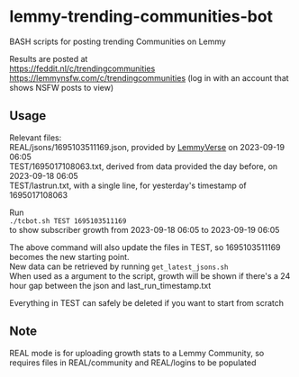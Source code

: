 # lemmy-trending-communities-bot
BASH scripts for posting trending Communities on Lemmy

Results are posted at  
https://feddit.nl/c/trendingcommunities  
https://lemmynsfw.com/c/trendingcommunities (log in with an account that shows NSFW posts to view)  

## Usage  
Relevant files:  
REAL/jsons/1695103511169.json, provided by [LemmyVerse](https://lemmyverse.net) on 2023-09-19 06:05  
TEST/1695017108063.txt, derived from data provided the day before, on 2023-09-18 06:05  
TEST/lastrun.txt, with a single line, for yesterday's timestamp of 1695017108063  

Run  
`./tcbot.sh TEST 1695103511169`  
to show subscriber growth from 2023-09-18 06:05 to 2023-09-19 06:05  

The above command will also update the files in TEST, so 1695103511169 becomes the new starting point.  
New data can be retrieved by running `get_latest_jsons.sh`  
When used as a argument to the script, growth will be shown if there's a 24 hour gap between the json and last_run_timestamp.txt  

Everything in TEST can safely be deleted if you want to start from scratch  

## Note

REAL mode is for uploading growth stats to a Lemmy Community, so requires files in REAL/community and REAL/logins
to be populated
